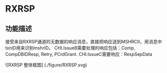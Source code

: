 # RXRSP

## 功能描述
接受来自RXRSP通道的无数据的响应消息，直接把响应送到MSHRCtl，用消息中txnID用来识别mshrID。 CHI.IssueB需要处理的响应包括：Comp, CompDBIDResp, Retry, PCrdGrant. CHI.IssueC需要响应：RespSepData

![RXRSP 整体框图] (./figure/RXRSP.svg)
